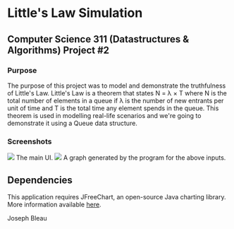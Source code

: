 <h1> Little's Law Simulation </h1>
<h2> Computer Science 311 (Datastructures & Algorithms) Project #2 </h2>
<h3>Purpose</h3>
<p> The purpose of this project was to model and demonstrate the truthfulness of Little's Law. Little's Law is a theorem that states N = &lambda; &times; T where N is the total number of elements in a queue if &lambda; is the number of new entrants per unit of time and T is the total time any element spends in the queue. This theorem is used in modelling real-life scenarios and we're going to demonstrate it using a Queue data structure.
<h3> Screenshots </h3>
<img src="http://www.josephbleau.com/prj2ll.png">
The main UI.
<img src="http://www.josephbleau.com/prj2graph.png">
A graph generated by the program for the above inputs.
<h2> Dependencies </h2>
This application requires JFreeChart, an open-source Java charting library. More information available <a href="http://www.jfree.org/jfreechart/">here</a>.
<p>Joseph Bleau